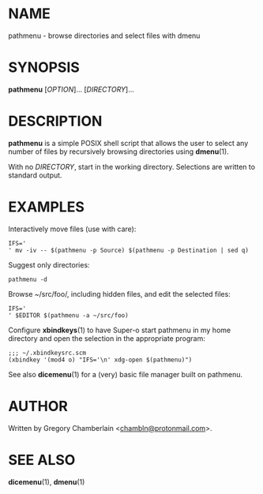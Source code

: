 # NAME

pathmenu - browse directories and select files with dmenu

# SYNOPSIS

**pathmenu** \[*OPTION*\]... \[*DIRECTORY*\]...

# DESCRIPTION

**pathmenu** is a simple POSIX shell script that allows the user to
select any number of files by recursively browsing directories using
**dmenu**(1).

With no *DIRECTORY*, start in the working directory. Selections are
written to standard output.

# EXAMPLES

Interactively move files (use with care):

    IFS='
    ' mv -iv -- $(pathmenu -p Source) $(pathmenu -p Destination | sed q)

Suggest only directories:

    pathmenu -d

Browse \~/src/foo/, including hidden files, and edit the selected files:

    IFS='
    ' $EDITOR $(pathmenu -a ~/src/foo)

Configure **xbindkeys**(1) to have Super-o start pathmenu in my home
directory and open the selection in the appropriate program:

    ;;; ~/.xbindkeysrc.scm
    (xbindkey '(mod4 o) "IFS='\n' xdg-open $(pathmenu)")

See also **dicemenu**(1) for a (very) basic file manager built on
pathmenu.

# AUTHOR

Written by Gregory Chamberlain \<chambln@protonmail.com\>.

# SEE ALSO

**dicemenu**(1), **dmenu**(1)
